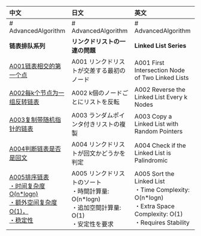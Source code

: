 | 中文                                                                                                                                                                                                                                                                                             | 日文                                                                             | 英文                                                           |
|:-----------------------------------------------------------------------------------------------------------------------------------------------------------------------------------------------------------------------------------------------------------------------------------------------| :------------------------------------------------------------------------------- | :------------------------------------------------------------- |
| # AdvancedAlgorithm                                                                                                                                                                                                                                                                            | # AdvancedAlgorithm                                                               | # AdvancedAlgorithm                                           |
| **链表排队系列**                                                                                                                                                                                                                                                                                     | **リンクドリストの一連の問題**                                                          | **Linked List Series**                                            |
| [A001链表相交的第一个点](https://github.com/Gxondi/Algorithm/blob/main/AdvancedAlgorithm/src/main/java/A003%E9%93%BE%E8%A1%A8%E6%8E%92%E9%98%9F%E7%B3%BB%E5%88%97/A001%E9%93%BE%E8%A1%A8%E7%9B%B8%E4%BA%A4%E7%9A%84%E7%AC%AC%E4%B8%80%E4%B8%AA%E7%82%B9/IntersectionOfTwoLinkedList.java)               | A001 リンクドリストが交差する最初のノード                                               | A001 First Intersection Node of Two Linked Lists              |
| [A002每k个节点为一组反转链表](https://github.com/Gxondi/Algorithm/blob/main/AdvancedAlgorithm/src/main/java/A003%E9%93%BE%E8%A1%A8%E6%8E%92%E9%98%9F%E7%B3%BB%E5%88%97/A002%E6%AF%8Fk%E4%B8%AA%E8%8A%82%E7%82%B9%E4%B8%BA%E4%B8%80%E7%BB%84%E5%8F%8D%E8%BD%AC%E9%93%BE%E8%A1%A8/ReverseNodeInKGroup.java) | A002 k個のノードごとにリストを反転                                                     | A002 Reverse the Linked List Every k Nodes                    |
| [A003复制带随机指针的链表](https://github.com/Gxondi/Algorithm/blob/main/AdvancedAlgorithm/src/main/java/A003%E9%93%BE%E8%A1%A8%E6%8E%92%E9%98%9F%E7%B3%BB%E5%88%97/A003%E5%A4%8D%E5%88%B6%E5%B8%A6%E9%9A%8F%E6%9C%BA%E6%8C%87%E9%92%88%E7%9A%84%E9%93%BE%E8%A1%A8/CopyListWithRandomPointer.java)       | A003 ランダムポインタ付きリストの複製                                                  | A003 Copy a Linked List with Random Pointers                  |
| [A004判断链表是否是回文](https://github.com/Gxondi/Algorithm/blob/main/AdvancedAlgorithm/src/main/java/A003%E9%93%BE%E8%A1%A8%E6%8E%92%E9%98%9F%E7%B3%BB%E5%88%97/A004%E5%88%A4%E6%96%AD%E9%93%BE%E8%A1%A8%E6%98%AF%E5%90%A6%E6%98%AF%E5%9B%9E%E6%96%87/PalindromeLinkedList.java)                      | A004 リンクドリストが回文かどうかを判定                                                 | A004 Check if the Linked List is Palindromic                  |
| [A005排序链表 <br>・时间复杂度O(n*logn)<br>・额外空间复杂度O(1)，<br>・稳定性](https://github.com/Gxondi/Algorithm/blob/main/AdvancedAlgorithm/src/main/java/A003%E9%93%BE%E8%A1%A8%E6%8E%92%E9%98%9F%E7%B3%BB%E5%88%97/A005%E9%93%BE%E8%A1%A8%E6%8E%92%E5%BA%8F/SortList.java)                                         | A005 リンクドリストのソート<br>・時間計算量: O(n*logn)<br>・追加空間計算量: O(1)<br>・安定性を要求 | A005 Sort the Linked List<br>・Time Complexity: O(n*logn)<br>・Extra Space Complexity: O(1)<br>・Requires Stability |
